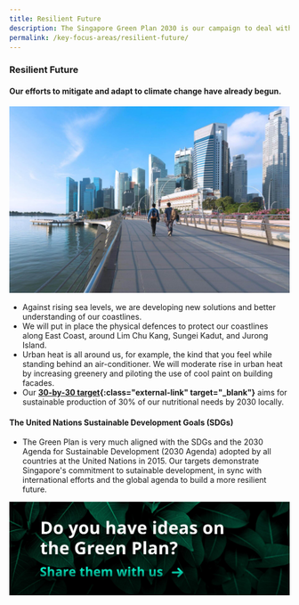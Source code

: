```yaml
---
title: Resilient Future
description: The Singapore Green Plan 2030 is our campaign to deal with climate change, which will last into the next century. Learn how we are starting our preparations to build a Resilient Future for Singapore. 
permalink: /key-focus-areas/resilient-future/
---
```


### Resilient Future

#### Our efforts to mitigate and adapt to climate change have already begun. 

![Resilient Future](/images/framework/framework_resilientfuture.jpg)

- Against rising sea levels, we are developing new solutions and better understanding of our coastlines.
- We will put in place the physical defences to protect our coastlines along East Coast, around Lim Chu Kang, Sungei Kadut, and Jurong Island. 
- Urban heat is all around us, for example, the kind that you feel while standing behind an air-conditioner. We will moderate rise in urban heat by increasing greenery and piloting the use of cool paint on building facades.
- Our **[30-by-30 target](https://www.sfa.gov.sg/docs/default-source/default-document-library/sfa-mewr-joint-media-release_30x30-express.pdf){:class="external-link" target="_blank"}** aims for sustainable production of 30% of our nutritional needs by 2030 locally.

#### The United Nations Sustainable Development Goals (SDGs)

- The Green Plan is very much aligned with the SDGs and the 2030 Agenda for Sustainable Development (2030 Agenda) adopted by all countries at the United Nations in 2015. Our targets demonstrate Singapore's commitment to sutainable development, in sync with international efforts and the global agenda to build a more resilient future.

[![Ideas](/images/framework/framework_ideas.jpg)](https://form.gov.sg/6013d365bedd790011bb9c86)